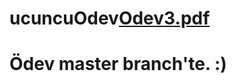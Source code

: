 # ucuncuOdev[Odev3.pdf](https://github.com/Semra4141/ucuncuOdev/files/7841216/Odev3.pdf)

# Ödev master branch'te. :)

